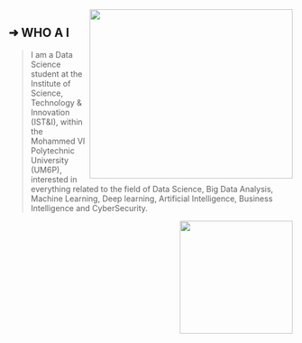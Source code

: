 <img align='right' src="https://github-readme-stats.vercel.app/api?username=zzak00&show_icons=true&theme=dark&hide_border=true&hide_title=true" width="360" height='300'>
<div align='left'>
  
## ➜  WHO A I
>  I am a Data Science student at the Institute of Science, Technology & Innovation (IST&I), within the Mohammed VI Polytechnic University (UM6P), interested in everything related to the field of Data Science, Big Data Analysis, Machine Learning, Deep learning, Artificial Intelligence, Business Intelligence and CyberSecurity.

</div>

<img align='right' src="https://github-readme-stats.vercel.app/api/top-langs/?username=zzak00&show_icons=true&theme=dark&hide_border=true&hide_title=true" width="200">
